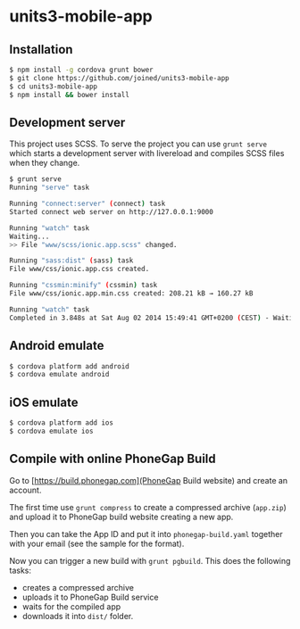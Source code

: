 units3-mobile-app
=====================

## Installation

```bash
$ npm install -g cordova grunt bower
$ git clone https://github.com/joined/units3-mobile-app
$ cd units3-mobile-app
$ npm install && bower install
```

## Development server

This project uses SCSS. To serve the project you can use `grunt serve` which starts a development server
with livereload and compiles SCSS files when they change.

```bash
$ grunt serve
Running "serve" task

Running "connect:server" (connect) task
Started connect web server on http://127.0.0.1:9000

Running "watch" task
Waiting...
>> File "www/scss/ionic.app.scss" changed.

Running "sass:dist" (sass) task
File www/css/ionic.app.css created.

Running "cssmin:minify" (cssmin) task
File www/css/ionic.app.min.css created: 208.21 kB → 160.27 kB

Running "watch" task
Completed in 3.848s at Sat Aug 02 2014 15:49:41 GMT+0200 (CEST) - Waiting...
```

## Android emulate

```bash
$ cordova platform add android
$ cordova emulate android
```

## iOS emulate

```bash
$ cordova platform add ios
$ cordova emulate ios
```

## Compile with online PhoneGap Build

Go to [https://build.phonegap.com](PhoneGap Build website) and create an account.

The first time use `grunt compress` to create a compressed archive (`app.zip`) and upload it to PhoneGap build website
creating a new app.

Then you can take the App ID and put it into `phonegap-build.yaml` together with your email (see the sample for the format).

Now you can trigger a new build with `grunt pgbuild`. This does the following tasks:

+ creates a compressed archive
+ uploads it to PhoneGap Build service
+ waits for the compiled app
+ downloads it into `dist/` folder.